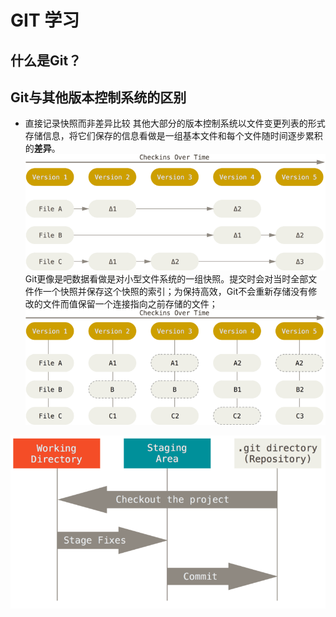 # GIT 学习

## 什么是Git？

## Git与其他版本控制系统的区别

- 直接记录快照而非差异比较
  其他大部分的版本控制系统以文件变更列表的形式存储信息，将它们保存的信息看做是一组基本文件和每个文件随时间逐步累积的**差异**。
  ![存储每个文件与初始版本的差异](./files/deltas.png)
  Git更像是吧数据看做是对小型文件系统的一组快照。提交时会对当时全部文件作一个快照并保存这个快照的索引；为保持高效，Git不会重新存储没有修改的文件而值保留一个连接指向之前存储的文件；
  ![存储项目随时间改变的快照](./files/snapshots.png)



![gitwork](./files/areas.png)
